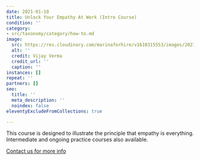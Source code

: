 ```yaml
---
date: 2021-01-10
title: Unlock Your Empathy At Work (Intro Course)
condition: ''
category:
- src/taxonomy/category/how-to.md
image:
  src: https://res.cloudinary.com/marinaforhire/v1610315553/images/2021/01/Allura_-_Keeping_in_Touch_nff4mm.png
  alt: ''
  credit: Vijay Verma
  credit_url: ''
  caption: ''
instances: []
repeat: ''
partners: []
seo:
  title: ''
  meta_description: ''
  noindex: false
eleventyExcludeFromCollections: true

---
```

This course is designed to illustrate the principle that empathy is everything. Intermediate and ongoing practice courses also available.

[Contact us for more info]()